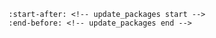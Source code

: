 ```{include} ../../projects/unipi-control-os/docs/package-manager.md
:start-after: <!-- update_packages start -->
:end-before: <!-- update_packages end -->
```
